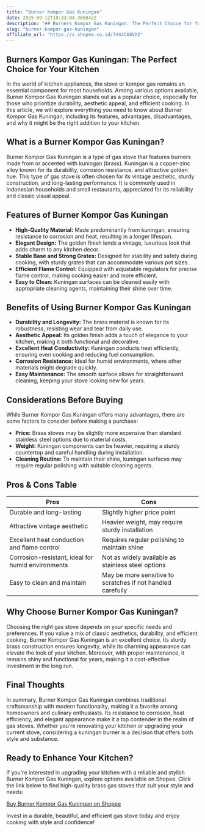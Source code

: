 ```yaml
---
title: "Burner Kompor Gas Kuningan"
date: 2025-09-12T10:33:04.366842Z
description: "## Burners Kompor Gas Kuningan: The Perfect Choice for Your Kitchen  ..."
slug: "burner-kompor-gas-kuningan"
affiliate_url: "https://s.shopee.co.id/7V44C68VX2"
---
```

## Burners Kompor Gas Kuningan: The Perfect Choice for Your Kitchen  

In the world of kitchen appliances, the stove or kompor gas remains an essential component for most households. Among various options available, Burner Kompor Gas Kuningan stands out as a popular choice, especially for those who prioritize durability, aesthetic appeal, and efficient cooking. In this article, we will explore everything you need to know about Burner Kompor Gas Kuningan, including its features, advantages, disadvantages, and why it might be the right addition to your kitchen.  

## What is a Burner Kompor Gas Kuningan?  

Burner Kompor Gas Kuningan is a type of gas stove that features burners made from or accented with kuningan (brass). Kuningan is a copper-zinc alloy known for its durability, corrosion resistance, and attractive golden hue. This type of gas stove is often chosen for its vintage aesthetic, sturdy construction, and long-lasting performance. It is commonly used in Indonesian households and small restaurants, appreciated for its reliability and classic visual appeal.  

## Features of Burner Kompor Gas Kuningan  

- **High-Quality Material:** Made predominantly from kuningan, ensuring resistance to corrosion and heat, resulting in a longer lifespan.  
- **Elegant Design:** The golden finish lends a vintage, luxurious look that adds charm to any kitchen decor.  
- **Stable Base and Strong Grates:** Designed for stability and safety during cooking, with sturdy grates that can accommodate various pot sizes.  
- **Efficient Flame Control:** Equipped with adjustable regulators for precise flame control, making cooking easier and more efficient.  
- **Easy to Clean:** Kuningan surfaces can be cleaned easily with appropriate cleaning agents, maintaining their shine over time.  

## Benefits of Using Burner Kompor Gas Kuningan  

- **Durability and Longevity:** The brass material is known for its robustness, resisting wear and tear from daily use.  
- **Aesthetic Appeal:** Its golden finish adds a touch of elegance to your kitchen, making it both functional and decorative.  
- **Excellent Heat Conductivity:** Kuningan conducts heat efficiently, ensuring even cooking and reducing fuel consumption.  
- **Corrosion Resistance:** Ideal for humid environments, where other materials might degrade quickly.  
- **Easy Maintenance:** The smooth surface allows for straightforward cleaning, keeping your stove looking new for years.  

## Considerations Before Buying  

While Burner Kompor Gas Kuningan offers many advantages, there are some factors to consider before making a purchase:  

- **Price:** Brass stoves may be slightly more expensive than standard stainless steel options due to material costs.  
- **Weight:** Kuningan components can be heavier, requiring a sturdy countertop and careful handling during installation.  
- **Cleaning Routine:** To maintain their shine, kuningan surfaces may require regular polishing with suitable cleaning agents.  

## Pros & Cons Table  

| Pros                                                      | Cons                                                    |  
|-----------------------------------------------------------|---------------------------------------------------------|  
| Durable and long-lasting                               | Slightly higher price point                             |  
| Attractive vintage aesthetic                           | Heavier weight, may require sturdy installation       |  
| Excellent heat conduction and flame control            | Requires regular polishing to maintain shine          |  
| Corrosion-resistant, ideal for humid environments     | Not as widely available as stainless steel options    |  
| Easy to clean and maintain                              | May be more sensitive to scratches if not handled carefully |  

## Why Choose Burner Kompor Gas Kuningan?  

Choosing the right gas stove depends on your specific needs and preferences. If you value a mix of classic aesthetics, durability, and efficient cooking, Burner Kompor Gas Kuningan is an excellent choice. Its sturdy brass construction ensures longevity, while its charming appearance can elevate the look of your kitchen. Moreover, with proper maintenance, it remains shiny and functional for years, making it a cost-effective investment in the long run.  

## Final Thoughts  

In summary, Burner Kompor Gas Kuningan combines traditional craftsmanship with modern functionality, making it a favorite among homeowners and culinary enthusiasts. Its resistance to corrosion, heat efficiency, and elegant appearance make it a top contender in the realm of gas stoves. Whether you're renovating your kitchen or upgrading your current stove, considering a kuningan burner is a decision that offers both style and substance.  

## Ready to Enhance Your Kitchen?  

If you're interested in upgrading your kitchen with a reliable and stylish Burner Kompor Gas Kuningan, explore options available on Shopee. Click the link below to find high-quality brass gas stoves that suit your style and needs:  

[Buy Burner Kompor Gas Kuningan on Shopee](https://s.shopee.co.id/7V44C68VX2)  

Invest in a durable, beautiful, and efficient gas stove today and enjoy cooking with style and confidence!